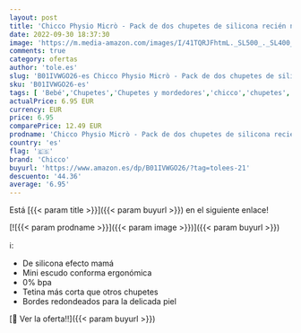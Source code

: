 ```yaml
---
layout: post
title: 'Chicco Physio Micrò - Pack de dos chupetes de silicona recién nacido 0 - 2 meses  modelos / colores aleatorios'
date: 2022-09-30 18:37:30
image: 'https://m.media-amazon.com/images/I/41TQRJFhtmL._SL500_._SL400_.jpg'
comments: true
category: ofertas
author: 'tole.es'
slug: 'B01IVWGO26-es Chicco Physio Micrò - Pack de dos chupetes de silicona...'
sku: 'B01IVWGO26-es'
tags: [ 'Bebé','Chupetes','Chupetes y mordedores','chicco','chupetes','nacido','recién','🇪🇸', ]
actualPrice: 6.95 EUR
currency: EUR
price: 6.95
comparePrice: 12.49 EUR
prodname: 'Chicco Physio Micrò - Pack de dos chupetes de silicona recién nacido 0 - 2 meses  modelos / colores aleatorios'
country: 'es'
flag: '🇪🇸'
brand: 'Chicco'
buyurl: 'https://www.amazon.es/dp/B01IVWGO26/?tag=tolees-21'
descuento: '44.36'
average: '6.95'
---
```


Está [{{< param title >}}]({{< param buyurl >}}) en el siguiente enlace!

[![{{< param prodname >}}]({{< param image >}})]({{< param buyurl >}})

ℹ️:

- De silicona efecto mamá
- Mini escudo conforma ergonómica
- 0% bpa
- Tetina más corta que otros chupetes
- Bordes redondeados para la delicada piel

[🛒 Ver la oferta!!]({{< param buyurl >}})
